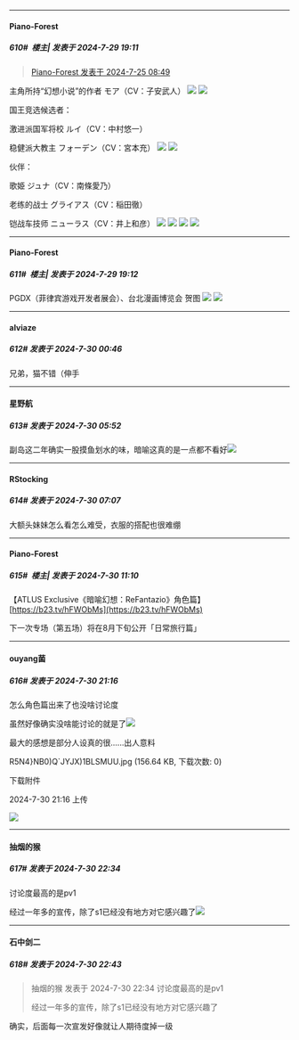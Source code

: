 ﻿
*****

####  Piano-Forest  
##### 610#         楼主| 发表于 2024-7-29 19:11

<blockquote><a href="httphttps://bbs.saraba1st.com/2b/forum.php?mod=redirect&amp;goto=findpost&amp;pid=65689480&amp;ptid=2140224" target="_blank">Piano-Forest 发表于 2024-7-25 08:49</a></blockquote>
主角所持“幻想小说”的作者 モア（CV：子安武人）
<img src="https://p.sda1.dev/18/b074d56d037cfe088fd35e47e001becb/005 _4_.jpg" referrerpolicy="no-referrer">
<img src="https://p.sda1.dev/18/bb6f8b0e73dc3f78eea8d1258bd2e536/012 _2_.jpg" referrerpolicy="no-referrer">

国王竞选候选者：

激进派国军将校 ルイ（CV：中村悠一）

稳健派大教主 フォーデン（CV：宮本充）
<img src="https://p.sda1.dev/18/8d30626a92814e8cb0a54dd56210d83b/003 _3_.jpg" referrerpolicy="no-referrer">
<img src="https://p.sda1.dev/18/88cfdb9be7e07b3bf4b997a1da50e4d4/004 _3_.jpg" referrerpolicy="no-referrer">

伙伴：

歌姫 ジュナ（CV：南條愛乃）

老练的战士 グライアス（CV：稲田徹）

铠战车技师 ニューラス（CV：井上和彦）
<img src="https://p.sda1.dev/18/9152ddbf0a73e821fb9472d6b1139295/006 _4_.jpg" referrerpolicy="no-referrer">
<img src="https://p.sda1.dev/18/b1f71db56a38e57b6dbb421418d3a10f/014 _1_.jpg" referrerpolicy="no-referrer">
<img src="https://p.sda1.dev/18/cde21c251d9db145e4c39f5628c09146/009 _2_.jpg" referrerpolicy="no-referrer">
<img src="https://p.sda1.dev/18/2e101deb3a6f447b47866833e9c433b8/012 _1_.jpg" referrerpolicy="no-referrer">

*****

####  Piano-Forest  
##### 611#         楼主| 发表于 2024-7-29 19:12

PGDX（菲律宾游戏开发者展会）、台北漫画博览会 贺图
<img src="https://p.sda1.dev/18/1c6bfbe9a722d8b3c21304b49c7c9f78/20240729_191143.jpg" referrerpolicy="no-referrer">
<img src="https://p.sda1.dev/18/0c4a37f41173872a3fde4f5a4c92c861/20240729_191146.jpg" referrerpolicy="no-referrer">


*****

####  alviaze  
##### 612#       发表于 2024-7-30 00:46

兄弟，猫不错（伸手


*****

####  星野航  
##### 613#       发表于 2024-7-30 05:52

副岛这二年确实一股摸鱼划水的味，暗喻这真的是一点都不看好<img src="https://static.saraba1st.com/image/smiley/face2017/049.png" referrerpolicy="no-referrer">


*****

####  RStocking  
##### 614#       发表于 2024-7-30 07:07

大额头妹妹怎么看怎么难受，衣服的搭配也很难绷


*****

####  Piano-Forest  
##### 615#         楼主| 发表于 2024-7-30 11:10

【ATLUS Exclusive《暗喻幻想：ReFantazio》角色篇】 
[https://b23.tv/hFWObMs](https://b23.tv/hFWObMs)

下一次专场（第五场）将在8月下旬公开「日常旅行篇」


*****

####  ouyang菌  
##### 616#       发表于 2024-7-30 21:16

怎么角色篇出来了也没啥讨论度

虽然好像确实没啥能讨论的就是了<img src="https://static.saraba1st.com/image/smiley/face2017/067.png" referrerpolicy="no-referrer">

最大的感想是部分人设真的很......出人意料

R5N4}NB0)Q`JYJX)1BLSMUU.jpg
(156.64 KB, 下载次数: 0)

下载附件

2024-7-30 21:16 上传

<img src="https://img.saraba1st.com/forum/202407/30/211641u1k7ololk60do71b.jpg" referrerpolicy="no-referrer">


*****

####  抽烟的猴  
##### 617#       发表于 2024-7-30 22:34

讨论度最高的是pv1

经过一年多的宣传，除了s1已经没有地方对它感兴趣了<img src="https://static.saraba1st.com/image/smiley/face2017/245.png" referrerpolicy="no-referrer">


*****

####  石中剑二  
##### 618#       发表于 2024-7-30 22:43

<blockquote>抽烟的猴 发表于 2024-7-30 22:34
讨论度最高的是pv1

经过一年多的宣传，除了s1已经没有地方对它感兴趣了</blockquote>
确实，后面每一次宣发好像就让人期待度掉一级

